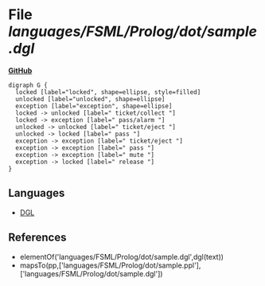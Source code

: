 # File _languages/FSML/Prolog/dot/sample.dgl_
**[GitHub](https://github.com/softlang/yas/blob/master/languages/FSML/Prolog/dot/sample.dgl)**
```
digraph G {
  locked [label="locked", shape=ellipse, style=filled]
  unlocked [label="unlocked", shape=ellipse]
  exception [label="exception", shape=ellipse]
  locked -> unlocked [label=" ticket/collect "]
  locked -> exception [label=" pass/alarm "]
  unlocked -> unlocked [label=" ticket/eject "]
  unlocked -> locked [label=" pass "]
  exception -> exception [label=" ticket/eject "]
  exception -> exception [label=" pass "]
  exception -> exception [label=" mute "]
  exception -> locked [label=" release "]
}
```

## Languages
* [DGL](../languages/DGL.md)

## References
* elementOf('languages/FSML/Prolog/dot/sample.dgl',dgl(text))
* mapsTo(pp,['languages/FSML/Prolog/dot/sample.ppl'],['languages/FSML/Prolog/dot/sample.dgl'])
